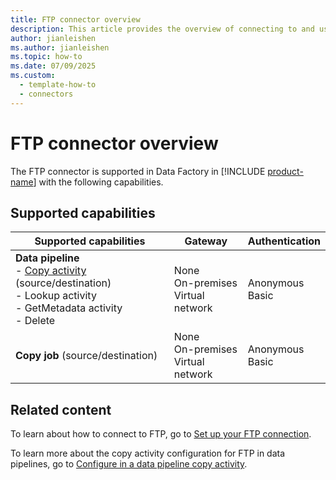 ```yaml
---
title: FTP connector overview
description: This article provides the overview of connecting to and using FTP data in Data Factory.
author: jianleishen
ms.author: jianleishen
ms.topic: how-to
ms.date: 07/09/2025
ms.custom:
  - template-how-to
  - connectors
---
```


# FTP connector overview

The FTP connector is supported in Data Factory in [!INCLUDE [product-name](../includes/product-name.md)] with the following capabilities.

## Supported capabilities

| Supported capabilities                                                                 | Gateway                        | Authentication   |
|----------------------------------------------------------------------------------------|--------------------------------|------------------|
| **Data pipeline** <br>- [Copy activity](connector-ftp-copy-activity.md) (source/destination)<br>- Lookup activity<br>- GetMetadata activity<br>- Delete | None<br> On-premises<br> Virtual network | Anonymous<br> Basic |
| **Copy job** (source/destination)                                                     | None<br> On-premises<br> Virtual network | Anonymous<br> Basic |

## Related content

To learn about how to connect to FTP, go to [Set up your FTP connection](connector-ftp.md).

To learn more about the copy activity configuration for FTP in data pipelines, go to [Configure in a data pipeline copy activity](connector-ftp-copy-activity.md).
